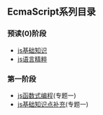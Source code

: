 
## EcmaScript系列目录

### 预读(0)阶段
- [js基础知识](../steps/step1-预读/js/js基础知识.md)
- [js语言精粹](../steps/step1-预读/js/js语言精粹.md)


### 第一阶段
- [js函数式编程](../steps/step2/js/js函数式编程.md)(专题一)
- [js基础知识点补充](../steps/step2/js/js基础知识点补充.md)(专题一)

